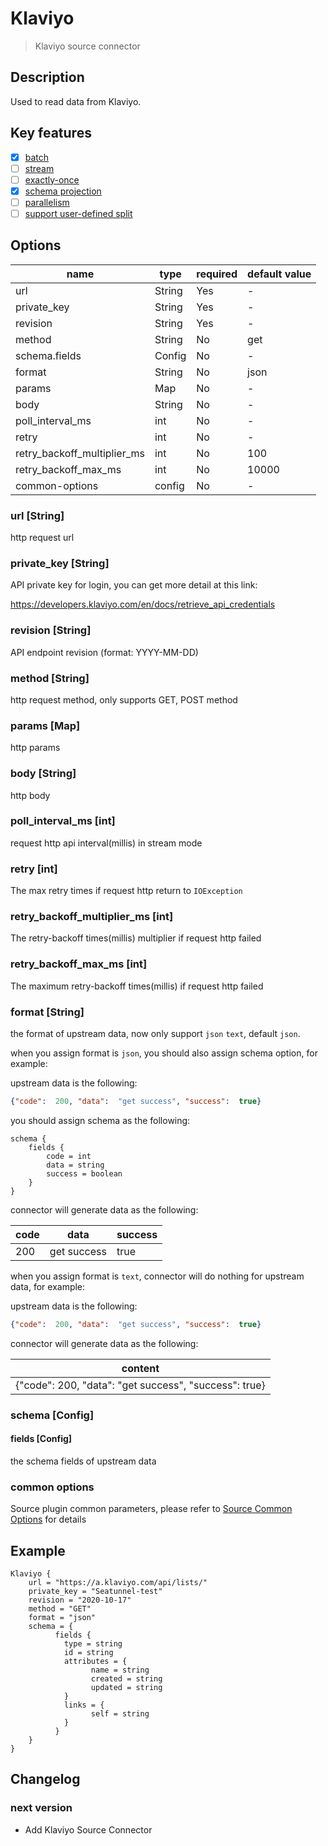 # Klaviyo

> Klaviyo source connector
 
## Description

Used to read data from Klaviyo.

## Key features

- [x] [batch](../../concept/connector-v2-features.md)
- [ ] [stream](../../concept/connector-v2-features.md)
- [ ] [exactly-once](../../concept/connector-v2-features.md)
- [x] [schema projection](../../concept/connector-v2-features.md)
- [ ] [parallelism](../../concept/connector-v2-features.md)
- [ ] [support user-defined split](../../concept/connector-v2-features.md)

##  Options

| name                        | type   | required | default value |
| --------------------------- | ------ | -------- | ------------- |
| url                         | String | Yes      | -             |
| private_key                 | String | Yes      | -             |
| revision                    | String | Yes      | -             |
| method                      | String | No       | get           |
| schema.fields               | Config | No       | -             |
| format                      | String | No       | json          |
| params                      | Map    | No       | -             |
| body                        | String | No       | -             |
| poll_interval_ms            | int    | No       | -             |
| retry                       | int    | No       | -             |
| retry_backoff_multiplier_ms | int    | No       | 100           |
| retry_backoff_max_ms        | int    | No       | 10000         |
| common-options              | config | No       | -             |

### url [String]

http request url

### private_key [String]

API private key for login, you can get more detail at this link:

https://developers.klaviyo.com/en/docs/retrieve_api_credentials

### revision [String]

API endpoint revision (format: YYYY-MM-DD)

### method [String]

http request method, only supports GET, POST method

### params [Map]

http params

### body [String]

http body

### poll_interval_ms [int]

request http api interval(millis) in stream mode

### retry [int]

The max retry times if request http return to `IOException`

### retry_backoff_multiplier_ms [int]

The retry-backoff times(millis) multiplier if request http failed

### retry_backoff_max_ms [int]

The maximum retry-backoff times(millis) if request http failed

### format [String]

the format of upstream data, now only support `json` `text`, default `json`.

when you assign format is `json`, you should also assign schema option, for example:

upstream data is the following:

```json
{"code":  200, "data":  "get success", "success":  true}
```

you should assign schema as the following:

```hocon
schema {
    fields {
        code = int
        data = string
        success = boolean
    }
}
```

connector will generate data as the following:

| code | data        | success |
|------|-------------|---------|
| 200  | get success | true    |

when you assign format is `text`, connector will do nothing for upstream data, for example:

upstream data is the following:

```json
{"code":  200, "data":  "get success", "success":  true}
```

connector will generate data as the following:

| content |
|---------|
| {"code":  200, "data":  "get success", "success":  true}        |

### schema [Config]

#### fields [Config]

the schema fields of upstream data

### common options

Source plugin common parameters, please refer to [Source Common Options](common-options.md) for details

## Example

```hocon
Klaviyo {
    url = "https://a.klaviyo.com/api/lists/"
    private_key = "Seatunnel-test"
    revision = "2020-10-17"
    method = "GET"
    format = "json"
    schema = {
          fields {
            type = string
            id = string
            attributes = {
                  name = string
                  created = string
                  updated = string
            }
            links = {
                  self = string
            }
          }
    }
}
```

## Changelog

### next version

- Add Klaviyo Source Connector